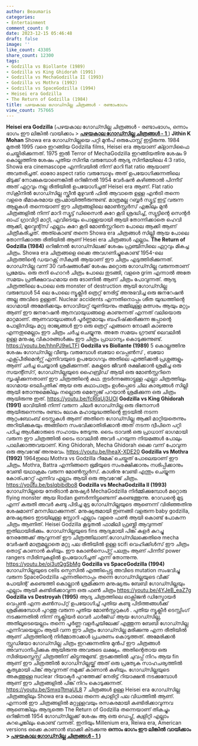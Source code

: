```yaml
---
author: Beaumaris
categories:
- Entertainment
comment_count: 0
date: 2023-12-15 05:46:48
draft: false
image: ''
like_count: 43305
share_count: 12300
tags:
- Godzilla vs Biollante (1989)
- Godzilla vs King Ghidorah (1991)
- Godzilla vs MechaGodzilla II (1993)
- Godzilla vs Mothra (1992)
- Godzilla vs SpaceGodzilla (1994)
- Heisei era Godzilla
- The Return of Godzilla (1984)
title: പഴയകാല ഗോഡ്സില്ല ചിത്രങ്ങൾ - രണ്ടാംഭാഗം
view_count: 757665
---
```


**Heisei era Godzilla** (പഴയകാല ഗോഡ്സില്ല ചിത്രങ്ങൾ - രണ്ടാംഭാഗം, ഒന്നാം ഭാഗം ഈ ലിങ്കിൽ വായിക്കാം > [**പഴയകാല ഗോഡ്സില്ല ചിത്രങ്ങൾ - 1** ](https://boolokam.com/jithin-k-mohan-about-godzilla-movies/?swcfpc=1)) **Jithin K Mohan** Showa era ഗോഡ്സില്ലയെ പറ്റി മുൻപ് ഒരുപോസ്റ്റ് ഇട്ടിരുന്നു. 1984 മുതൽ 1995 വരെ ഇറങ്ങിയ Godzilla films, Heisei era ആയാണ് ക്ളാസിഫൈ ചെയ്തിരിക്കുന്നത്. 1975 ഇൽ Terror of MechaGodzilla ഇറങ്ങിയതിനു ശേഷം 9 കൊല്ലത്തിനു ശേഷം പുതിയ സിനിമ വരുമ്പോൾ ആദ്യ സിനിമയിലെ 4:3 ratio, Showa era cinemascope എന്നിവയിൽ നിന്ന് മാറി flat ratio ആയാണ് അവതരിച്ചത്. ഓരോ aspect ratio വരുമ്പോഴും അത് ഉപയോഗിക്കുന്നതിലെ മിടുക്ക് നോക്കുകയാണെങ്കിൽ ഒറിജിനൽ 1954 വേർഷൻ കഴിഞ്ഞാൽ പിന്നീട് അത് ഏറ്റവും നല്ല രീതിയിൽ ഉപയോഗിച്ചത് Heisei era ആണ്. Flat ratio സ്‌ക്രീനിൽ ഗോഡ്സില്ല സ്ക്രീൻ മുഴുവൻ ഫിൽ ആവാതെ ഉള്ള എൻട്രി തന്നെ വളരെ ഭീമാകരമായ രൂപമായിത്തീരുന്നുണ്ട്. മാത്രമല്ല റബ്ബർ സ്യൂട്ട് ഇട്ട് വരുന്ന ആളുകൾ തന്നെയാണ് ഈ ചിത്രങ്ങളിലെ മോൺസ്റ്റർസ് എങ്കിലും മുൻ ചിത്രങ്ങളിൽ നിന്ന് മാറി സ്യൂട്ട് ഡിസൈൻ കുറേ കൂടി ശ്രദ്ധിച്ച്, സ്യുട്ടിന്റെ സെന്റർ ഓഫ് ഗ്രാവിറ്റി മാറ്റി, എവിടെയും പൊള്ളയായി ആയി തോന്നിക്കാതെ ഹെവി ആക്കി, മൂവ്മെന്റ്സ് എല്ലാം കുറേ കൂടി മോൺസ്റ്ററിനെ പോലെ ആക്കി ആണ് ചിത്രീകരിച്ചത്. അത്കൊണ്ട് തന്നെ Showa era ചിത്രങ്ങൾ സില്ലി ആയ പോലെ തോന്നിക്കാത്ത രീതിയിൽ ആണ് Hesei era ചിത്രങ്ങൾ എല്ലാം. **The Return of Godzilla (1984)** ഒറിജിനൽ ഗോഡ്സിലക്ക് ശേഷം ഫ്രഞ്ചിസിലെ ഏറ്റവും മികച്ച ചിത്രം. Showa era ചിത്രങ്ങളെ ഒക്കെ അവഗണിച്ചുകൊണ്ട് 1954-ലെ ചിത്രത്തിന്റെ ഡയറക്റ്റ് സീക്വൽ ആയാണ് ഈ ചിത്രം എടുത്തിരിക്കുന്നത്. ഗോഡ്സില്ല വന്ന് 30 വർഷങ്ങൾക്ക് ശേഷം മറ്റൊരു ഗോഡ്സില്ല വരുന്നതാണ് പ്രമേയം. ഒരു തനി ഹൊറർ ചിത്രം പോലെ തുടങ്ങി, വളരെ grim എന്നാൽ അതേ സമയം പ്രതീക്ഷാവഹമായ ഒരു ടോണിൽ ആണ് ചിത്രം പോവുന്നത്. ആദ്യ ചിത്രത്തിലെ പോലെ ഒരു monster of destruction ആയി ഗോഡ്സില്ല വരുമ്പോൾ 54 ലെ പോലെ ന്യൂക്ലീർ ത്രെറ്റ് നേരിട്ട് അനുഭവിച്ച ഒരു ജനറേഷൻ അല്ല അവിടെ ഉള്ളത്. Nuclear accidents എന്നതിനൊപ്പം ശീത യുദ്ധത്തിന്റെ ഭാഗമായി അമേരിക്കയും സോവിയറ്റ് യൂണിയനും തമ്മിലുള്ള മത്സരം ആയും മറ്റും ആണ് ഈ ജനറേഷൻ ആനവായുധങ്ങളെ കാണുന്നത് എന്നത് വലിയൊരു മാറ്റമാണ്. ആണവായുധങ്ങൾ പൂർണ്ണമായും ബഹിഷ്‌ക്കരിക്കുന്ന ജപ്പാന്റെ പോളിസിയും മറ്റു രാജ്യങ്ങൾ ഈ ഒരു ത്രെറ്റ് എങ്ങനെ നോക്കി കാണുന്നു എന്നതുമെല്ലാം ഈ ചിത്രം ചർച്ച ചെയ്യുന്നു. അതേ സമയം ഗ്രൗണ്ട് ലെവലിൽ ഉള്ള മനുഷ്യ വികാരങ്ങൾക്കും ഈ ചിത്രം പ്രാധാന്യം കൊടുക്കുന്നുണ്ട്. https://youtu.be/hhnPJ9wLTFI **Godzilla vs Biollante (1989)** 5 കൊല്ലത്തിനു ശേഷം ഗോഡ്സില്ല വീണ്ടും വരുമ്പോൾ ബയോ വെപ്പൺസ് , ബയോ എക്സ്പീരിമെൻറ്സ് എന്നിവയുടെ ഉപയോഗവും അതിലെ എത്തിക്കൽ പ്രശ്നങ്ങളും ആണ് ചർച്ച ചെയ്യാൻ ശ്രമിക്കുന്നത്. മകളുടെ ജീവൻ രക്ഷിക്കാൻ ശ്രമിച്ച ഒരു സയന്റിസ്റ്, ഗോഡ്സില്ലയുടെ ഹൈബ്രിഡ് ആയി ഒരു മോൺസ്റ്ററിനെ സൃഷ്ടിക്കുന്നതാണ് ഈ ചിത്രത്തിന്റെ കഥ. തുടർന്നങ്ങോട്ടുള്ള എല്ലാ ചിത്രത്തിലും ഭാഗമായ ടെലിപ്പതിക് ആയ ഒരു കഥാപാത്രം ഉൾപ്പെടെ ചില കാര്യങ്ങൾ സില്ലി ആയി തോന്നുമെങ്കിലും നല്ലൊരു മെസ്സേജ് പറയാൻ ശ്രമിക്കുന്ന ഒരു ചിത്രം ആയിരുന്നു ഇത്. https://youtu.be/fcRIqUj3UOI **Godzilla vs King Ghidorah (1991)** ഭാവിയിൽ നിന്ന് വരുന്ന ചിലർ ഗോഡ്സില്ല ഒരു ദിനോസർ ആയിരുന്നെന്നും രണ്ടാം ലോക മഹായുദ്ധത്തിന്റെ ഇടയിൽ നടന്ന ആറ്റംബോംബ് ടെസ്റ്റുകൾ ആണ് അതിനെ ഗോഡ്സില്ല ആക്കി മാറ്റിയതെന്നും അറിയിക്കുകയും അങ്ങിനെ സംഭവിക്കാതിരിക്കാൻ അത് നടന്ന ദ്വീപിനെ പറ്റി പഠിച്ച ആൾക്കാരുടെ സഹായം തേടുന്നു. ടൈം ട്രാവൽ ഒരു പ്രാധാന് ഭാഗമായി വരുന്ന ഈ ചിത്രത്തിൽ ടൈം ട്രാവലിൽ അവർ പറയുന്ന നിയമങ്ങൾ പോലും പാലിക്കാത്തവയാണ്. King Ghidorah, Mecha Ghidorah ഒക്കെ വന്ന് പോവുന്ന ഒരു ആവറേജ് അനുഭവം. https://youtu.be/IheaX-XDE20 **Godzilla vs Mothra (1992)** 1964ഇലെ Mothra vs Godzilla റീമേക് ചെയ്തത് പോലെയാണ് ഈ ചിത്രം. Mothra, Battra എന്നിങ്ങനെ ഭൂമിയുടെ സംരക്ഷിക്കാനും നശിപ്പിക്കാനും വേണ്ടി യഥാക്രമം വരുന്ന മോൺസ്റ്റർസ്. കാശിനു വേണ്ടി എന്തും ചെയ്യുന്ന കോര്പറേറ്റ്സ് എന്നിവ എല്ലാം ആയി ഒരു ആവറേജ് ചിത്രം. https://youtu.be/bslqbibdbo8 **Godzilla vs MechaGodzilla II (1993)** ഗോഡ്സില്ലയെ നേരിടാൻ മനുഷ്യർ MechaGodzilla നിർമ്മിക്കുമ്പോൾ മറ്റൊരു flying monster ആയ Rodan ഉണർന്നിട്ടുണ്ടെന്ന് കണ്ടെത്തുന്നു. റോഡന്റെ മുട്ട എന്ന് കരുതി അവർ കണ്ടു പിടിച്ച മുട്ട ഗോഡ്സില്ലയുടെ ആണെന്ന് വിരിഞ്ഞതിനു ശേഷമാണ് മനസിലാക്കുന്നത്. മനുഷ്യരുമായി ഇണങ്ങി വളരുന്ന baby godzilla, മനുഷ്യരുടെ ഇടയിലുള്ള സ്റ്റോറി എല്ലാം വളരെ ഫൺ ആയി കൊണ്ട് പോകുന്ന ചിത്രം ആണിത്. Heisei Godzilla കൂടുതൽ ഫാമിലി ഫ്രണ്ട്ലി ആവുന്നത് ഇതിലായിരിക്കും. ഗോഡ്സില്ലയുടെ fins ആദ്യമായി പിങ്ക് കളർ കുറച്ചു നേരത്തേക്ക് ആവുന്നത് ഈ ചിത്രത്തിലാണ്.ഗോഡ്സിലക്കെതിരെ mecha വേർഷൻ മാത്രമല്ലാതെ മറ്റു പല രീതിയിൽ ഉള്ള scifi വെഹിക്കിൾസ് ഈ ചിത്രം തൊട്ട് കാണാൻ കഴിയും. ഈ കോൺസെപ്റ്സ് പലതും ആണ് പിന്നീട് power rangers സീരിസുകളിൽ ഉപയോഗിച്ചത് എന്ന് തോന്നുന്നു. https://youtu.be/oi3utQgSbMg **Godzilla vs SpaceGodzilla (1994)** ഗോഡ്സില്ലയുടെ cells സ്പെസിൽ എത്തിപ്പെട്ടു അവിടെ mutation സംഭവിച്ചു വരുന്ന SpaceGodzilla എന്നതിനൊപ്പം തന്നെ ഗോഡ്സില്ലയുടെ വീക്ക് പോയിന്റ് കണ്ടെത്തി കൊല്ലാൻ ശ്രമിക്കുന്ന മനുഷ്യരും ബേബി ഗോഡ്സില്ലയും എല്ലാം ആയി കണ്ടിരിക്കാവുന്ന ഒരു ഫൺ ചിത്രം https://youtu.be/4YJeB_eaZ7g **Godzilla vs Destroyah (1995)** ആദ്യ ചിത്രത്തിലെ ഓക്സിജൻ ഡിസ്ട്രോയർ വെപ്പൺ എന്ന കൺസപ്റ്റ് ഉപയോഗിച്ച് പുതിയ കണ്ടു പിടിത്തങ്ങൾക്ക് ശ്രമിക്കുമ്പോൾ പുറത്തു വരുന്ന പുതിയ മോൺസ്റ്ററുകൾ . പുതിയ ന്യൂക്ലീർ ടെസ്റ്റിംഗ് നടക്കുന്നതിൽ നിന്ന് ന്യൂക്ലിയർ ഓവർ ചാർജ്ഡ് ആയ ഗോഡ്സില്ല, അതിലൂടെയെല്ലാം തന്നെ പൂർണ്ണ വളർച്ചയിലേക്ക് എത്തുന്ന ബേബി ഗോഡ്സില്ല എന്നിവയെല്ലാം ആയി വന്ന ഈ ചിത്രം ഗോഡ്സില്ല മരിക്കുന്നു എന്ന രീതിയിൽ ആണ് ചിത്രത്തിന്റെ നിർമ്മാതാക്കൾ പ്രചരണം കൊടുത്തത്. അമേരിക്കൻ സ്റ്റുഡിയോ ഗോഡ്സില്ല ചിത്രം ഇറക്കുന്നതിനു മുൻപ് ഈ ചിത്രങ്ങൾ അവസാനിപ്പിക്കുക ആയിരുന്നു അവരുടെ ലക്ഷ്യം. അതിന്റെതായ ഒരു സീരിയസ്നെസ്സ് ചിത്രത്തിന് കിട്ടുന്നുമുണ്ട്. തുടക്കത്തിൽ ചുവപ്പ് നിറം ആയ fin ആണ് ഈ ചിത്രത്തിൽ ഗോഡ്സില്ലയ്ക്ക് അത് ഒരു പ്രത്യേക സാഹചര്യത്തിൽ കൃത്യമായി പിങ്ക് ആവുന്നത് നമുക്ക് കാണാൻ കഴിയും. ഗോഡ്സില്ലയുടെ അകത്തുള്ള nuclear റിയാക്ടർ പുറത്തേക്ക് നേരിട്ട് റിയാക്ഷൻ നടക്കുമ്പോൾ ആണ് ഈ ചിത്രങ്ങളിൽ പിങ്ക് നിറം കൊടുക്കുന്നത്. https://youtu.be/SmxqTtmaUL8 7 ചിത്രങ്ങൾ ഉള്ള Heisei era ഗോഡ്സില്ല ചിത്രങ്ങളിലും Showa era പോലെ തന്നെ ക്വാളിറ്റി പല വിധത്തിൽ ആണ്. എന്നാൽ ഈ ചിത്രങ്ങളിൽ മറ്റുള്ളവയും രസകരമായി കണ്ടിരിക്കാവുന്നവ ആണെങ്കിലും ആദ്യത്തെ The Return of Godzilla തന്നെയാണ് തികച്ചും ഒറിജിനൽ 1954 ഗോഡ്സില്ലക്ക് ശേഷം ആ ഒരു ഡെപ്ത്, ക്വളിറ്റി എല്ലാം കുറച്ചെങ്കിലും കൊണ്ട് വന്നത്. ഇനിയും Millenium era, Reiwa era, American versions ഒക്കെ കാണാൻ ബാക്കി കിടക്കുന്നു **ഒന്നാം ഭാഗം ഈ ലിങ്കിൽ വായിക്കാം > [പഴയകാല ഗോഡ്സില്ല ചിത്രങ്ങൾ - 1 ](https://boolokam.com/jithin-k-mohan-about-godzilla-movies/?swcfpc=1))**